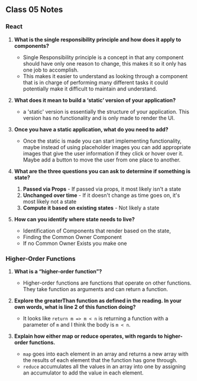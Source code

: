 ## Class 05 Notes

### React

1. **What is the single responsibility principle and how does it apply to components?**

    - Single Responsibility principle is a concept in that any component should have only one reason to change, this makes it so it only has one job to accomplish.
    - This makes it easier to understand as looking through a component that is in charge of performing many different tasks it could potentially make it difficult to maintain and understand.

2. **What does it mean to build a ‘static’ version of your application?**

    - a 'static' version is essentially the structure of your application.  This version has no functionality and is only made to render the UI.

3. **Once you have a static application, what do you need to add?**

    - Once the static is made you can start implementing functionality, maybe instead of using placeholder images you can add appropriate images that give the user information if they click or hover over it.  Maybe add a button to move the user from one place to another.

4. **What are the three questions you can ask to determine if something is state?**

    1. **Passed via Props** - If passed via props, it most likely isn't a state
    2. **Unchanged over time** - If it doesn't change as time goes on, it's most likely not a state
    3. **Compute it based on existing states** - Not likely a state

5. **How can you identify where state needs to live?**

    - Identification of Components that render based on the state,
    - Finding the Common Owner Component
    - If no Common Owner Exists you make one

### Higher-Order Functions

1. **What is a “higher-order function”?**

    - Higher-order functions are functions that operate on other functions.  They take function as arguments and can return a function.

2. **Explore the greaterThan function as defined in the reading. In your own words, what is line 2 of this function doing?**

    - It looks like `return m => m < n` is returning a function with a parameter of `m` and I think the body is `m < n`.

3. **Explain how either map or reduce operates, with regards to higher-order functions.**

    - `map` goes into each element in an array and returns a new array with the results of each element that the function has gone through.
    - `reduce` accumulates all the values in an array into one by assigning an accumulator to add the value in each element.